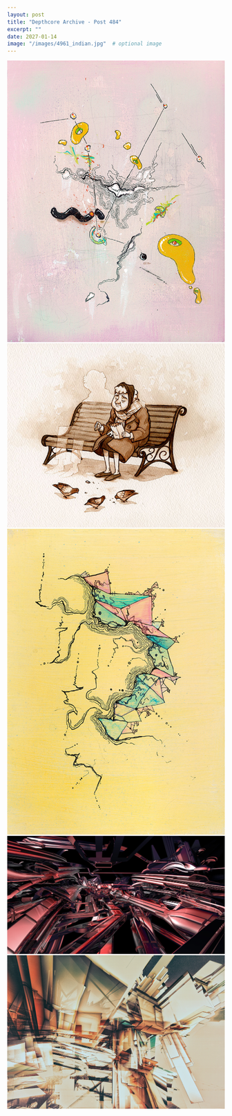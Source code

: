 ```yaml
---
layout: post
title: "Depthcore Archive - Post 484"
excerpt: ""
date: 2027-01-14
image: "/images/4961_indian.jpg"  # optional image
---
```


<img src="/images/4961_indian.jpg">
<img src="/images/4962_company.jpg" alt="4962_company.jpg"/>
<img src="/images/4963_crystal_canyons.jpg" alt="4963_crystal_canyons.jpg"/>
<img src="/images/4965_beat_echoes_form.jpg" alt="4965_beat_echoes_form.jpg"/>
<img src="/images/4966_reverberation_01.jpg" alt="4966_reverberation_01.jpg"/>
